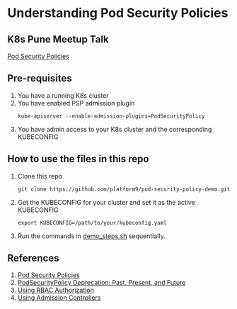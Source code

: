 # Understanding Pod Security Policies

## K8s Pune Meetup Talk
[Pod Security Policies](https://www.youtube.com/watch?v=FOzgVbOpEHA)

## Pre-requisites
1. You have a running K8s cluster
2. You have enabled PSP admission plugin
    ```
    kube-apiserver --enable-admission-plugins=PodSecurityPolicy
    ```
1. You have admin access to your K8s cluster and the corresponding KUBECONFIG

## How to use the files in this repo
1. Clone this repo
    ```
    git clone https://github.com/platform9/pod-security-policy-demo.git
    ```
2. Get the KUBECONFIG for your cluster and set it as the active KUBECONFIG
    ```
    export KUBECONFIG=/path/to/your/kubeconfig.yaml
    ```
3. Run the commands in [demo_steps.sh](demo_steps.sh) sequentially.

## References
1. [Pod Security Policies](https://kubernetes.io/docs/concepts/policy/pod-security-policy/)
2. [PodSecurityPolicy Deprecation: Past, Present, and Future](https://kubernetes.io/blog/2021/04/06/podsecuritypolicy-deprecation-past-present-and-future/)
3. [Using RBAC Authorization](https://kubernetes.io/docs/reference/access-authn-authz/rbac/)
4. [Using Admission Controllers](https://kubernetes.io/docs/reference/access-authn-authz/admission-controllers/)

